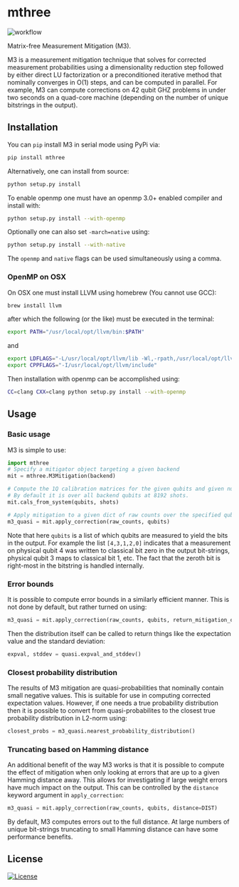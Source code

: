 # mthree

![workflow](https://github.com/Qiskit-Partners/mthree/actions/workflows/python-package-conda.yml/badge.svg)

Matrix-free Measurement Mitigation (M3).

M3 is a measurement mitigation technique that solves for corrected measurement probabilities using a dimensionality reduction step followed by either direct LU factorization or a preconditioned iterative method that nominally converges in O(1) steps, and can be computed in parallel. For example, M3 can compute corrections on 42 qubit GHZ problems in under two seconds on a quad-core machine (depending on the number of unique bitstrings in the output).

## Installation

You can `pip` install M3 in serial mode using PyPi via:

```bash
pip install mthree
```

Alternatively, one can install from source:

```bash
python setup.py install
```

To enable openmp one must have an openmp 3.0+ enabled compiler and install with:

```bash
python setup.py install --with-openmp
```

Optionally one can also set `-march=native` using:

```bash
python setup.py install --with-native
```

The `openmp` and `native` flags can be used simultaneously using a comma.

### OpenMP on OSX

On OSX one must install LLVM using homebrew (You cannot use GCC):

```bash
brew install llvm
```

after which the following (or the like) must be executed in the terminal:

```bash
export PATH="/usr/local/opt/llvm/bin:$PATH"
```

and

```bash
export LDFLAGS="-L/usr/local/opt/llvm/lib -Wl,-rpath,/usr/local/opt/llvm/lib"
export CPPFLAGS="-I/usr/local/opt/llvm/include"
```

Then installation with openmp can be accomplished using:

```bash
CC=clang CXX=clang python setup.py install --with-openmp
```

## Usage

### Basic usage

M3 is simple to use:

```python
import mthree
# Specify a mitigator object targeting a given backend
mit = mthree.M3Mitigation(backend)

# Compute the 1Q calibration matrices for the given qubits and given number of shots
# By default it is over all backend qubits at 8192 shots.
mit.cals_from_system(qubits, shots)

# Apply mitigation to a given dict of raw counts over the specified qubits
m3_quasi = mit.apply_correction(raw_counts, qubits)
```

Note that here `qubits` is a list of which qubits are measured to yield the bits in the output.
For example the list `[4,3,1,2,0]` indicates that a measurement on physical qubit 4 was written to
classical bit zero in the output bit-strings, physical qubit 3 maps to classical bit 1, etc.
The fact that the zeroth bit is right-most in the bitstring is handled internally.

### Error bounds

It is possible to compute error bounds in a similarly efficient manner.  This is not done
by default, but rather turned on using:

```python
m3_quasi = mit.apply_correction(raw_counts, qubits, return_mitigation_overhead=True)
```

Then the distribution itself can be called to return things like the expectation value and the
standard deviation:

```python
expval, stddev = quasi.expval_and_stddev()
```

### Closest probability distribution

The results of M3 mitigation are quasi-probabilities that nominally contain small negative values.
This is suitable for use in computing corrected expectation values.  However, if one needs
a true probability distribution then it is possible to convert from quasi-probabilites to
the closest true probability distribution in L2-norm using:

```python
closest_probs = m3_quasi.nearest_probability_distribution()
```

### Truncating based on Hamming distance

An additional benefit of the way M3 works is that it is possible to compute the effect of
mitigation when only looking at errors that are up to a given Hamming distance away.
This allows for investigating if large weight errors have much impact on the output.  This can be controlled by the `distance` keyword argument in `apply_correction`:

```python
m3_quasi = mit.apply_correction(raw_counts, qubits, distance=DIST)
```

By default, M3 computes errors out to the full distance.  At large numbers of unique bit-strings
truncating to small Hamming distance can have some performance benefits.

## License

[![License](https://img.shields.io/badge/License-Apache%202.0-blue.svg)](https://opensource.org/licenses/Apache-2.0)
